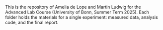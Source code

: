 This is the repository of Amelia de Lope and Martin Ludwig for the Advanced Lab Course (University of Bonn, Summer Term 2025).
Each folder holds the materials for a single experiment: measured data, analysis code, and the final report.
